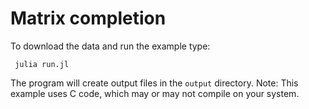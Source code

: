 # Matrix completion

To download the data and run the example type:
```
 julia run.jl
```

The program will create output files in the `output` directory.
Note: This example uses C code, which may or may not compile on your system.
